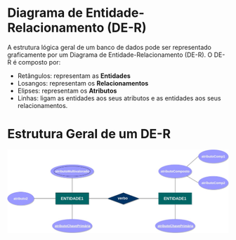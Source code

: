 # Diagrama de Entidade-Relacionamento (DE-R)
A estrutura lógica geral de um banco de dados pode ser representado graficamente por um Diagrama de Entidade-Relacionamento (DE-R). O DE-R é composto por:

* Retângulos: representam as **Entidades**
* Losangos: representam os **Relacionamentos**
* Elipses: representam os **Atributos**
* Linhas: ligam as entidades aos seus atributos e as entidades aos seus relacionamentos.

# Estrutura Geral de um DE-R

![DER](../Images/DER.jpg)